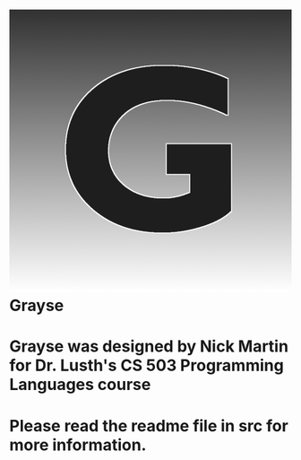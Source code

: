 # ![Grayse logo](https://github.com/nickxiv/grayse/raw/master/assets/grayselogo.png) Grayse

# Grayse was designed by Nick Martin for Dr. Lusth's CS 503 Programming Languages course
# Please read the readme file in src for more information.